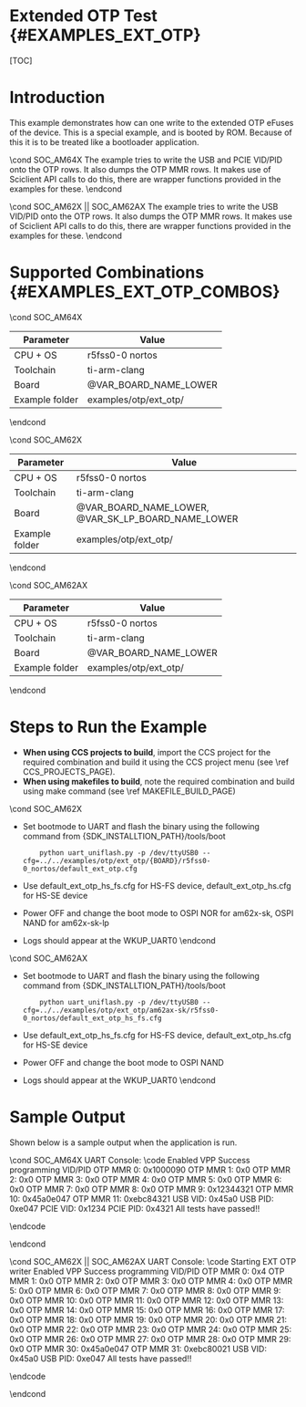 # Extended OTP Test {#EXAMPLES_EXT_OTP}

[TOC]

# Introduction

This example demonstrates how can one write to the extended OTP eFuses of the device. This is a special example, and is booted by ROM. Because of this it is to be treated like a bootloader application.

\cond SOC_AM64X
The example tries to write the USB and PCIE VID/PID onto the OTP rows. It also dumps the OTP MMR rows. It makes use of Sciclient API calls to do this, there are wrapper functions provided in the examples for these.
\endcond


\cond SOC_AM62X || SOC_AM62AX
The example tries to write the USB VID/PID onto the OTP rows. It also dumps the OTP MMR rows. It makes use of Sciclient API calls to do this, there are wrapper functions provided in the examples for these.
\endcond
# Supported Combinations {#EXAMPLES_EXT_OTP_COMBOS}

\cond SOC_AM64X

 Parameter      | Value
 ---------------|-----------
 CPU + OS       | r5fss0-0 nortos
 Toolchain      | ti-arm-clang
 Board          | @VAR_BOARD_NAME_LOWER
 Example folder | examples/otp/ext_otp/

\endcond

\cond SOC_AM62X

 Parameter      | Value
 ---------------|-----------
 CPU + OS       | r5fss0-0 nortos
 Toolchain      | ti-arm-clang
 Board          | @VAR_BOARD_NAME_LOWER, @VAR_SK_LP_BOARD_NAME_LOWER
 Example folder | examples/otp/ext_otp/

\endcond

\cond SOC_AM62AX

 Parameter      | Value
 ---------------|-----------
 CPU + OS       | r5fss0-0 nortos
 Toolchain      | ti-arm-clang
 Board          | @VAR_BOARD_NAME_LOWER
 Example folder | examples/otp/ext_otp/

\endcond
# Steps to Run the Example

- **When using CCS projects to build**, import the CCS project for the required combination
  and build it using the CCS project menu (see \ref CCS_PROJECTS_PAGE).
- **When using makefiles to build**, note the required combination and build using
  make command (see \ref MAKEFILE_BUILD_PAGE)

\cond SOC_AM62X
- Set bootmode to UART and flash the binary using the following command from {SDK_INSTALLTION_PATH}/tools/boot

          python uart_uniflash.py -p /dev/ttyUSB0 --cfg=../../examples/otp/ext_otp/{BOARD}/r5fss0-0_nortos/default_ext_otp.cfg

- Use default_ext_otp_hs_fs.cfg for HS-FS device, default_ext_otp_hs.cfg for HS-SE device
- Power OFF and change the boot mode to OSPI NOR for am62x-sk, OSPI NAND for am62x-sk-lp
- Logs should appear at the WKUP_UART0
\endcond

\cond SOC_AM62AX
- Set bootmode to UART and flash the binary using the following command from {SDK_INSTALLTION_PATH}/tools/boot

          python uart_uniflash.py -p /dev/ttyUSB0 --cfg=../../examples/otp/ext_otp/am62ax-sk/r5fss0-0_nortos/default_ext_otp_hs_fs.cfg

- Use default_ext_otp_hs_fs.cfg for HS-FS device, default_ext_otp_hs.cfg for HS-SE device
- Power OFF and change the boot mode to OSPI NAND
- Logs should appear at the WKUP_UART0
\endcond
# Sample Output

Shown below is a sample output when the application is run.

\cond SOC_AM64X
UART Console:
\code
Enabled VPP
Success programming VID/PID
OTP MMR 0: 0x1000090
OTP MMR 1: 0x0
OTP MMR 2: 0x0
OTP MMR 3: 0x0
OTP MMR 4: 0x0
OTP MMR 5: 0x0
OTP MMR 6: 0x0
OTP MMR 7: 0x0
OTP MMR 8: 0x0
OTP MMR 9: 0x12344321
OTP MMR 10: 0x45a0e047
OTP MMR 11: 0xebc84321
USB VID: 0x45a0
USB PID: 0xe047
PCIE VID: 0x1234
PCIE PID: 0x4321
All tests have passed!!

\endcode

\endcond


\cond SOC_AM62X || SOC_AM62AX
UART Console:
\code
Starting EXT OTP writer
Enabled VPP
Success programming VID/PID
OTP MMR 0: 0x4
OTP MMR 1: 0x0
OTP MMR 2: 0x0
OTP MMR 3: 0x0
OTP MMR 4: 0x0
OTP MMR 5: 0x0
OTP MMR 6: 0x0
OTP MMR 7: 0x0
OTP MMR 8: 0x0
OTP MMR 9: 0x0
OTP MMR 10: 0x0
OTP MMR 11: 0x0
OTP MMR 12: 0x0
OTP MMR 13: 0x0
OTP MMR 14: 0x0
OTP MMR 15: 0x0
OTP MMR 16: 0x0
OTP MMR 17: 0x0
OTP MMR 18: 0x0
OTP MMR 19: 0x0
OTP MMR 20: 0x0
OTP MMR 21: 0x0
OTP MMR 22: 0x0
OTP MMR 23: 0x0
OTP MMR 24: 0x0
OTP MMR 25: 0x0
OTP MMR 26: 0x0
OTP MMR 27: 0x0
OTP MMR 28: 0x0
OTP MMR 29: 0x0
OTP MMR 30: 0x45a0e047
OTP MMR 31: 0xebc80021
USB VID: 0x45a0
USB PID: 0xe047
All tests have passed!!


\endcode

\endcond